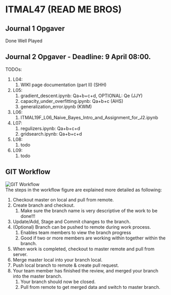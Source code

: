 # ITMAL47 (READ ME BROS)
## Journal 1 Opgaver
Done Well Played

## Journal 2 Opgaver - Deadline:  9 April 08:00.
TODOs:
1.  L04:
    1.  WIKI page documentation (part II) (SHH)
2.  L05:
    1.  gradient_descent.ipynb: Qa+b+c+d, OPTIONAL: Qe (JJY)
    2.  capacity_under_overfitting.ipynb: Qa+b+c (AHS)
    3.  generalization_error.ipynb  (KWM)
3.  L06:
    1.  ITMAL19F_L06_Naive_Bayes_Intro_and_Assignment_for_J2.ipynb
4.  L07:
    1.  regulizers.ipynb: Qa+b+c+d
    2.  gridsearch.ipynb: Qa+b+c+d
5.  L08:
    1.  todo
6.  L09:
    1.  todo


## GIT Workflow
![GIT Workflow](https://github.com/AHS-AU/BAC_IWAMS/blob/master/Miscellaneous/Git%20Guide/BAC_IWAMS%20GIT%20Workflow.png)
<br />
The steps in the workflow figure are explained more detailed as following:
1.	Checkout master on local and pull from remote.
2.	Create branch and checkout.
    1.	Make sure the branch name is very descriptive of the work to be done!!!
3.	Update/Add, Stage and Commit changes to the branch.
4.	(Optional) Branch can be pushed to remote during work process.
    1.	Enables team members to view the branch progress
    2.	Good if two or more members are working within together within the branch.
5.	When work is completed, checkout to master remote and pull from server.
6.	Merge master local into your branch local.
7.	Push local branch to remote & create pull request.
8.	Your team member has finished the review, and merged your branch into the master branch.
    1. Your branch should now be closed.
    2. Pull from remote to get merged data and switch to master branch.
